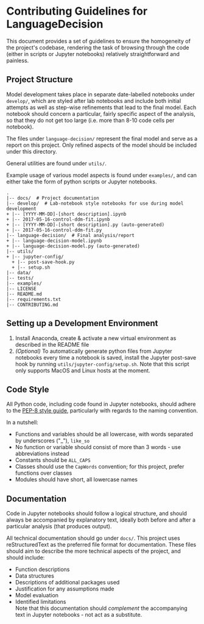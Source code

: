 # Contributing Guidelines for LanguageDecision

This document provides a set of guidelines to ensure the homogeneity of the project's codebase,
rendering the task of browsing through the code (either in scripts or Jupyter notebooks) relatively
straightforward and painless.

## Project Structure
Model development takes place in separate date-labelled notebooks under `develop/`, which are styled after 
lab notebooks and include both initial attempts as well as step-wise refinements that lead to the final model.
Each notebook should concern a particular, fairly specific aspect of the analysis, so that they do not get too
large (i.e. more than 8-10 code cells per notebook).

The files under `language-decision/` represent the final model and serve as a report on this project. Only refined
aspects of the model should be included under this directory.

General utilities are found under `utils/`. 

Example usage of various model aspects is found under `examples/`, and can either take the form of python scripts or
Jupyter notebooks.

    .  
    |-- docs/  # Project documentation  
    |-- develop/  # Lab-notebook style notebooks for use during model development  
    + |-- [YYYY-MM-DD]-[short description].ipynb  
    + |-- 2017-05-16-control-ddm-fit.ipynb  
    + |-- [YYYY-MM-DD]-[short description].py (auto-generated)  
    + |-- 2017-05-16-control-ddm-fit.py  
    |-- language-decision/  # Final analysis/report  
    + |-- language-decision-model.ipynb  
    + |-- language-decision-model.py (auto-generated)  
    |-- utils/  
    + |-- jupyter-config/  
      + |-- post-save-hook.py  
      + |-- setup.sh  
    |-- data/  
    |-- tests/  
    |-- examples/  
    |-- LICENSE  
    |-- README.md  
    |-- requirements.txt  
    |-- CONTRIBUTING.md  


## Setting up a Development Environment
1. Install Anaconda, create & activate a new virtual environment as described in the README file
2. *(Optional)* To automatically generate python files from Jupyter notebooks every time a notebook is saved,
install the Jupyter post-save hook by running `utils/jupyter-config/setup.sh`. Note that this script only supports
MacOS and Linux hosts at the moment.

## Code Style
All Python code, including code found in Jupyter notebooks, should adhere to the [PEP-8 style guide](https://www.python.org/dev/peps/pep-0008/),
particularly with regards to the naming convention. 

In a nutshell:
- Functions and variables should be all lowercase, with words separated by underscores ("_"), `like_so`  
- No function or variable should consist of more than 3 words - use abbreviations instead  
- Constants should be `ALL_CAPS`  
- Classes should use the `CapWords` convention; for this project, prefer functions over classes  
- Modules should have short, all lowercase names  

## Documentation
Code in Jupyter notebooks should follow a logical structure, and should always be accompanied by explanatory text, 
ideally both before and after a particular analysis (that produces output).

All technical documentation should go under `docs/`. This project uses reStructuredText as the preferred file format for 
documentation. These files should aim to describe the more technical aspects of the project, and should include:  
- Function descriptions  
- Data structures  
- Descriptions of additional packages used  
- Justification for any assumptions made  
- Model evaluation  
- Identified limitations  
Note that this documentation should *complement* the accompanying text in Jupyter notebooks - not act as a substitute.
